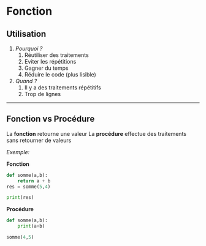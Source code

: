 # Fonction

## Utilisation

1. _Pourquoi ?_
   1. Réutiliser des traitements
   2. Eviter les répétitions
   3. Gagner du temps
   4. Réduire le code (plus lisible)
2. _Quand ?_
   1. Il y a des traitements répétitifs
   2. Trop de lignes

---

## Fonction vs Procédure

La **fonction** retourne une valeur
La **procédure** effectue des traitements sans retourner de valeurs

_Exemple:_

**Fonction**

```python
def somme(a,b):
	return a + b
res = somme(5,4)
```

```python
print(res)
```

**Procédure**

```python
def somme(a,b):
	print(a+b)
```

```python
somme(4,5)
```
